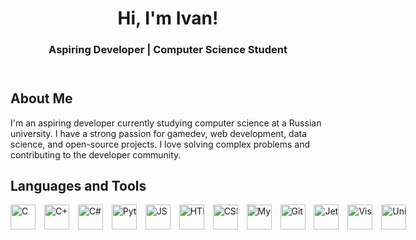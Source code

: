 <!DOCTYPE html>
<html lang="en">
<head>
  <meta charset="UTF-8">
</head>
<body>

<!-- Header Section -->
<header>
  <h1>Hi, I'm Ivan!</h1>
  <h3>Aspiring Developer | Computer Science Student</h3>
</header>

<div class="container">

  <!-- About Me Section -->
  <div class="section">
    <h2>About Me</h2>
    <p>I'm an aspiring developer currently studying computer science at a Russian university. I have a strong passion for gamedev, web development, data science, and open-source projects. I love solving complex problems and contributing to the developer community.</p>
  </div>

<!-- Skills Section -->
<div class="section">
  <h2>Languages and Tools</h2>
  <div style="white-space: nowrap;">
    <span style="display: inline-block; margin-right: 10px;">
      <img src="https://cdn.jsdelivr.net/gh/devicons/devicon@latest/icons/c/c-original.svg" title="C" width="40" height="40"/>
    </span>
    <span style="display: inline-block; margin-right: 10px;">
      <img src="https://cdn.jsdelivr.net/gh/devicons/devicon@latest/icons/cplusplus/cplusplus-original.svg" title="C++" width="40" height="40"/>
    </span>
    <span style="display: inline-block; margin-right: 10px;">
      <img src="https://cdn.jsdelivr.net/gh/devicons/devicon@latest/icons/csharp/csharp-original.svg" title="C#" width="40" height="40"/>
    </span>
    <span style="display: inline-block; margin-right: 10px;">
      <img src="https://cdn.jsdelivr.net/gh/devicons/devicon@latest/icons/python/python-original.svg" title="Python" width="40" height="40"/>
    </span>
    <span style="display: inline-block; margin-right: 10px;">
      <span style="display: inline-block; margin-right: 10px;">
      <img src="https://cdn.jsdelivr.net/gh/devicons/devicon@latest/icons/javascript/javascript-original.svg" title="JS" width="40" height="40"/>
    </span>
      <img src="https://cdn.jsdelivr.net/gh/devicons/devicon@latest/icons/html5/html5-original.svg" title="HTML5" width="40" height="40"/>
    </span>
    <span style="display: inline-block; margin-right: 10px;">
      <img src="https://cdn.jsdelivr.net/gh/devicons/devicon@latest/icons/css3/css3-original.svg" title="CSS3" width="40" height="40"/>
    </span>
    <span style="display: inline-block; margin-right: 10px;">
      <img src="https://cdn.jsdelivr.net/gh/devicons/devicon@latest/icons/mysql/mysql-original.svg" title="MySQL" width="40" height="40"/>
    </span>
    <span style="display: inline-block; margin-right: 10px;">
      <img src="https://cdn.jsdelivr.net/gh/devicons/devicon@latest/icons/git/git-original.svg" title="Git" width="40" height="40"/>
    </span>
    <span style="display: inline-block; margin-right: 10px;">
      <img src="https://cdn.jsdelivr.net/gh/devicons/devicon@latest/icons/jetbrains/jetbrains-original.svg" title="JetBrains" width="40" height="40"/>
    </span>
    <span style="display: inline-block; margin-right: 10px;">
      <img src="https://cdn.jsdelivr.net/gh/devicons/devicon@latest/icons/visualstudio/visualstudio-original.svg" title="Visual Studio" width="40" height="40"/>
    </span>
    <span style="display: inline-block; margin-right: 10px;">
      <img src="https://cdn.jsdelivr.net/gh/devicons/devicon@latest/icons/unity/unity-original.svg" title="Unity" width="40" height="40"/>
    </span>
  </div>
</div>


<!-- Footer Section -->
<footer>
  <p></p>
</footer>

</body>
</html>
